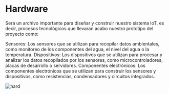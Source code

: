 # Hardware

Será un archivo importante para diseñar y construir nuestro sistema IoT, es decir, procesos tecnológicos que llevaran acabo nuestro prototipo del proyecto como:

Sensores: Los sensores que se utilizan para recopilar datos ambientales, como monitoreo de los componentes del agua, el nivel del agua o la temperatura.
Dispositivos: Los dispositivos que se utilizan para procesar y analizar los datos recopilados por los sensores, como microcontroladores, placas de desarrollo o servidores.
Componentes electrónicos: Los componentes electrónicos que se utilizan para construir los sensores y dispositivos, como resistencias, condensadores y circuitos integrados.


![hard](https://github.com/JefHuiza/Fundamentos-de-Dise-o/assets/152218004/20598592-fed6-4ff1-a97f-ed74e88c4185)
